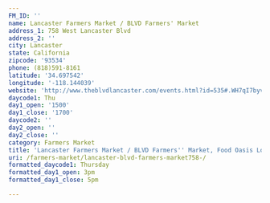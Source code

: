 ```yaml
---
FM_ID: ''
name: Lancaster Farmers Market / BLVD Farmers' Market
address_1: 758 West Lancaster Blvd
address_2: ''
city: Lancaster
state: California
zipcode: '93534'
phone: (818)591-8161
latitude: '34.697542'
longitude: '-118.144039'
website: 'http://www.theblvdlancaster.com/events.html?id=535#.WH7qI7byvdQ'
daycode1: Thu
day1_open: '1500'
day1_close: '1700'
daycode2: ''
day2_open: ''
day2_close: ''
category: Farmers Market
title: 'Lancaster Farmers Market / BLVD Farmers'' Market, Food Oasis Los Angeles'
uri: /farmers-market/lancaster-blvd-farmers-market758-/
formatted_daycode1: Thursday
formatted_day1_open: 3pm
formatted_day1_close: 5pm

---
```

